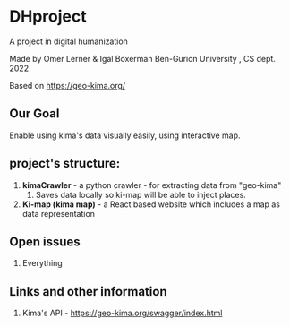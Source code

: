 # DHproject
A project in digital humanization

Made by Omer Lerner & Igal Boxerman Ben-Gurion University , CS dept. 2022

Based on https://geo-kima.org/

## Our Goal 
Enable using kima's data visually easily, using interactive map.

## project's structure:
1. **kimaCrawler** - a python crawler - for extracting data from "geo-kima"
   1. Saves data locally so ki-map will be able to inject places.
2. **Ki-map (kima map)** - a React based website which includes a map as data representation

## Open issues
1. Everything

## Links and other information
1. Kima's API - https://geo-kima.org/swagger/index.html
